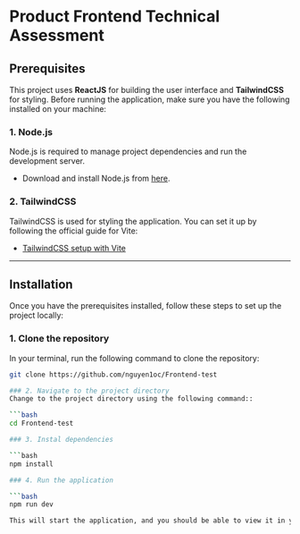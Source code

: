 # Product Frontend Technical Assessment

## Prerequisites

This project uses **ReactJS** for building the user interface and **TailwindCSS** for styling. Before running the application, make sure you have the following installed on your machine:

### 1. Node.js

Node.js is required to manage project dependencies and run the development server.

- Download and install Node.js from [here](https://nodejs.org/en).

### 2. TailwindCSS

TailwindCSS is used for styling the application. You can set it up by following the official guide for Vite:

- [TailwindCSS setup with Vite](https://tailwindcss.com/docs/guides/vite)

---

## Installation

Once you have the prerequisites installed, follow these steps to set up the project locally:

### 1. Clone the repository

In your terminal, run the following command to clone the repository:

```bash
git clone https://github.com/nguyen1oc/Frontend-test

### 2. Navigate to the project directory
Change to the project directory using the following command::

```bash
cd Frontend-test

### 3. Instal dependencies

```bash
npm install

### 4. Run the application

```bash
npm run dev

This will start the application, and you should be able to view it in your browser at http://localhost:5137

